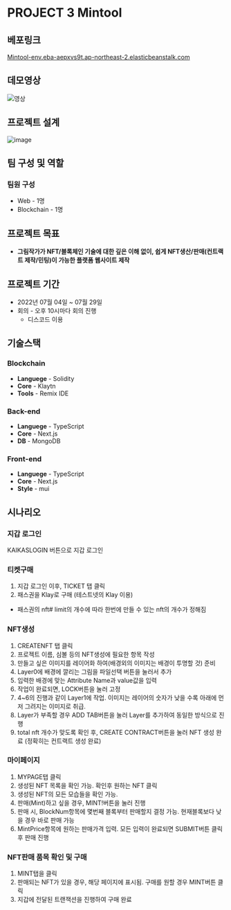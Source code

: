 # PROJECT 3 Mintool 
## 베포링크
[Mintool-env.eba-aepxvs9t.ap-northeast-2.elasticbeanstalk.com](http://mintool-env.eba-aepxvs9t.ap-northeast-2.elasticbeanstalk.com/)

## 데모영상
![영상](https://user-images.githubusercontent.com/75701998/198909476-5b17da54-339b-4f53-852c-d66221199fba.gif)

## 프로젝트 설계
![image](https://user-images.githubusercontent.com/75701998/197429535-f38aec96-71e1-4098-a316-8dc803292784.png)


## 팀 구성 및 역할

### 팀원 구성

- Web - 1명
- Blockchain - 1명

## 프로젝트 목표

- **그림작가가 NFT/블록체인 기술에 대한 깊은 이해 없이, 쉽게 NFT생산/판매(컨트랙트 제작/민팅)이 가능한 플랫폼 웹사이트 제작**

## 프로젝트 기간

- 2022년 07월 04일 ~ 07월 29일
- 회의 - 오후 10시마다 회의 진행
  - 디스코드 이용

## 기술스택

### Blockchain

- **Languege** - Solidity
- **Core** - Klaytn
- **Tools** - Remix IDE

### Back-end

- **Languege** - TypeScript
- **Core** - Next.js 
- **DB** - MongoDB

### Front-end

- **Languege** - TypeScript
- **Core** - Next.js
- **Style** - mui

## 시나리오


### 지갑 로그인

KAIKASLOGIN 버튼으로 지갑 로그인


### 티켓구매

1. 지갑 로그인 이후, TICKET 탭 클릭
2. 패스권을 Klay로 구매  (테스트넷의 Klay 이용)
* 패스권의 nft# limit의 개수에 따라 한번에 만들 수 있는 nft의 개수가 정해짐

### NFT생성

1. CREATENFT 탭 클릭
2. 프로젝트 이름, 심볼 등의 NFT생성에 필요한 항목 작성
3. 만들고 싶은 이미지를 레이어화 하여(배경외의 이미지는 배경이 투명할 것) 준비
4. Layer0에 배경에 깔리는 그림을 파일선택 버튼을 눌러서 추가
5. 입력한 배경에 맞는 Attribute Name과 value값을 입력
6. 작업이 완료되면, LOCK버튼을 눌러 고정
7. 4~6의 진행과 같이 Layer1에 작업. 이미지는 레이어의 숫자가 낮을 수록 아래에 먼저 그려지는 이미지로 취급.
8. Layer가 부족할 경우 ADD TAB버튼을 눌러 Layer를 추가하여 동일한 방식으로 진행
9. total nft 개수가 맞도록 확인 후, CREATE CONTRACT버튼을 눌러 NFT 생성 완료 (정확히는 컨트랙트 생성 완료)

### 마이페이지

1. MYPAGE탭 클릭
2. 생성된 NFT 목록을 확인 가능. 확인후 원하는 NFT 클릭
3. 생성된 NFT의 모든 모습들을 확인 가능. 
4. 판매(Mint)하고 싶을 경우, MINT!버튼을 눌러 진행
5. 판매 시, BlockNum항목에 몇번째 블록부터 판매할지 결정 가능. 현재블록보다 낮을 경우 바로 판매 가능
6. MintPrice항목에 원하는 판매가격 입력. 모든 입력이 완료되면 SUBMIT버튼 클릭 후 판매 진행

### NFT판매 품목 확인 및 구매

1. MINT탭을 클릭
2. 판매되는 NFT가 있을 경우, 해당 페이지에 표시됨. 구매를 원할 경우 MINT버튼 클릭
3. 지갑에 전달된 트랜잭션을 진행하여 구매 완료
